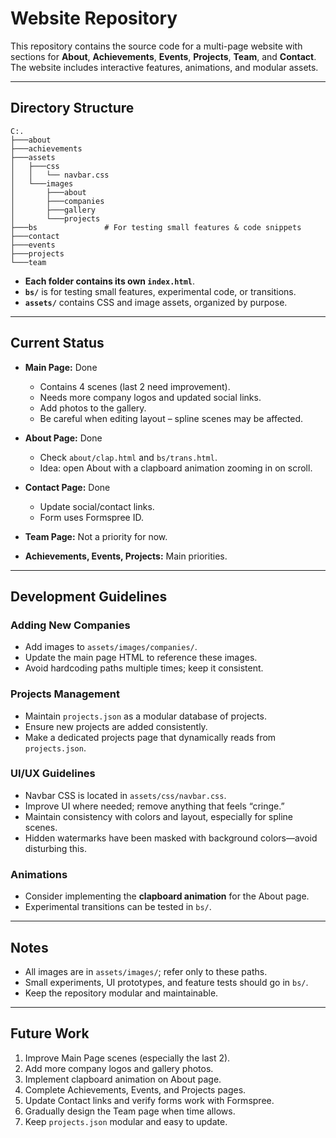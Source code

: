# Website Repository

This repository contains the source code for a multi-page website with sections for **About**, **Achievements**, **Events**, **Projects**, **Team**, and **Contact**. The website includes interactive features, animations, and modular assets.

---

## Directory Structure

```
C:.
├───about
├───achievements
├───assets
│   ├───css
│   │   └── navbar.css
│   └───images
│       ├───about
│       ├───companies
│       ├───gallery
│       └───projects
├───bs               # For testing small features & code snippets
├───contact
├───events
├───projects
└───team
```

* **Each folder contains its own `index.html`**.
* **`bs/`** is for testing small features, experimental code, or transitions.
* **`assets/`** contains CSS and image assets, organized by purpose.

---

## Current Status

* **Main Page:** Done

  * Contains 4 scenes (last 2 need improvement).
  * Needs more company logos and updated social links.
  * Add photos to the gallery.
  * Be careful when editing layout – spline scenes may be affected.

* **About Page:** Done

  * Check `about/clap.html` and `bs/trans.html`.
  * Idea: open About with a clapboard animation zooming in on scroll.

* **Contact Page:** Done

  * Update social/contact links.
  * Form uses Formspree ID.

* **Team Page:** Not a priority for now.

* **Achievements, Events, Projects:** Main priorities.

---

## Development Guidelines

### Adding New Companies

* Add images to `assets/images/companies/`.
* Update the main page HTML to reference these images.
* Avoid hardcoding paths multiple times; keep it consistent.

### Projects Management

* Maintain `projects.json` as a modular database of projects.
* Ensure new projects are added consistently.
* Make a dedicated projects page that dynamically reads from `projects.json`.

### UI/UX Guidelines

* Navbar CSS is located in `assets/css/navbar.css`.
* Improve UI where needed; remove anything that feels “cringe.”
* Maintain consistency with colors and layout, especially for spline scenes.
* Hidden watermarks have been masked with background colors—avoid disturbing this.

### Animations

* Consider implementing the **clapboard animation** for the About page.
* Experimental transitions can be tested in `bs/`.

---

## Notes

* All images are in `assets/images/`; refer only to these paths.
* Small experiments, UI prototypes, and feature tests should go in `bs/`.
* Keep the repository modular and maintainable.

---

## Future Work

1. Improve Main Page scenes (especially the last 2).
2. Add more company logos and gallery photos.
3. Implement clapboard animation on About page.
4. Complete Achievements, Events, and Projects pages.
5. Update Contact links and verify forms work with Formspree.
6. Gradually design the Team page when time allows.
7. Keep `projects.json` modular and easy to update.
